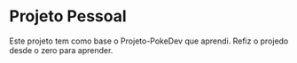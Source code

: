 # Projeto Pessoal
 Este projeto tem como base o Projeto-PokeDev que aprendi. Refiz o projedo desde o zero para aprender.
